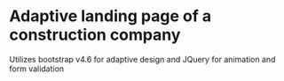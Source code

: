 # Adaptive landing page of a construction company

Utilizes bootstrap v4.6 for adaptive design and JQuery for animation and form validation
